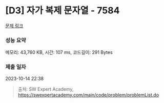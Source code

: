 # [D3] 자가 복제 문자열 - 7584 

[문제 링크](https://swexpertacademy.com/main/code/problem/problemDetail.do?contestProbId=AWpMsQfaCPMDFAQi) 

### 성능 요약

메모리: 43,760 KB, 시간: 107 ms, 코드길이: 291 Bytes

### 제출 일자

2023-10-14 22:38



> 출처: SW Expert Academy, https://swexpertacademy.com/main/code/problem/problemList.do